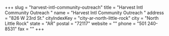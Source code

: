 +++
slug = "harvest-intl-community-outreach"
title = "Harvest Intl Community Outreach "
name = "Harvest Intl Community Outreach "
address = "826 W 23rd St."
cityIndexKey = "city-ar-north-little-rock"
city = "North Little Rock"
state = "AR"
postal = "72117"
website = ""
phone = "501 240-8531"
fax = ""
+++
